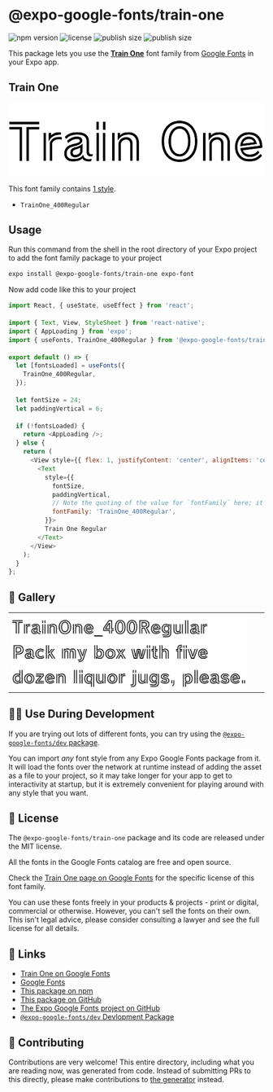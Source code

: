 # @expo-google-fonts/train-one

![npm version](https://flat.badgen.net/npm/v/@expo-google-fonts/train-one)
![license](https://flat.badgen.net/github/license/expo/google-fonts)
![publish size](https://flat.badgen.net/packagephobia/install/@expo-google-fonts/train-one)
![publish size](https://flat.badgen.net/packagephobia/publish/@expo-google-fonts/train-one)

This package lets you use the [**Train One**](https://fonts.google.com/specimen/Train+One) font family from [Google Fonts](https://fonts.google.com/) in your Expo app.

## Train One

![Train One](./font-family.png)

This font family contains [1 style](#-gallery).

- `TrainOne_400Regular`

## Usage

Run this command from the shell in the root directory of your Expo project to add the font family package to your project
```sh
expo install @expo-google-fonts/train-one expo-font
```

Now add code like this to your project
```js
import React, { useState, useEffect } from 'react';

import { Text, View, StyleSheet } from 'react-native';
import { AppLoading } from 'expo';
import { useFonts, TrainOne_400Regular } from '@expo-google-fonts/train-one';

export default () => {
  let [fontsLoaded] = useFonts({
    TrainOne_400Regular,
  });

  let fontSize = 24;
  let paddingVertical = 6;

  if (!fontsLoaded) {
    return <AppLoading />;
  } else {
    return (
      <View style={{ flex: 1, justifyContent: 'center', alignItems: 'center' }}>
        <Text
          style={{
            fontSize,
            paddingVertical,
            // Note the quoting of the value for `fontFamily` here; it expects a string!
            fontFamily: 'TrainOne_400Regular',
          }}>
          Train One Regular
        </Text>
      </View>
    );
  }
};

```

## 🔡 Gallery


||||
|-|-|-|
|![TrainOne_400Regular](./TrainOne_400Regular.ttf.png)||||


## 👩‍💻 Use During Development

If you are trying out lots of different fonts, you can try using the [`@expo-google-fonts/dev` package](https://github.com/expo/google-fonts/tree/master/font-packages/dev#readme).

You can import *any* font style from any Expo Google Fonts package from it. It will load the fonts
over the network at runtime instead of adding the asset as a file to your project, so it may take longer
for your app to get to interactivity at startup, but it is extremely convenient
for playing around with any style that you want.

## 📖 License

The `@expo-google-fonts/train-one` package and its code are released under the MIT license.

All the fonts in the Google Fonts catalog are free and open source.

Check the [Train One page on Google Fonts](https://fonts.google.com/specimen/Train+One) for the specific license of this font family.

You can use these fonts freely in your products & projects - print or digital, commercial or otherwise. However, you can't sell the fonts on their own. This isn't legal advice, please consider consulting a lawyer and see the full license for all details.

## 🔗 Links

- [Train One on Google Fonts](https://fonts.google.com/specimen/Train+One)
- [Google Fonts](https://fonts.google.com/)
- [This package on npm](https://www.npmjs.com/package/@expo-google-fonts/train-one)
- [This package on GitHub](https://github.com/expo/google-fonts/tree/master/font-packages/train-one)
- [The Expo Google Fonts project on GitHub](https://github.com/expo/google-fonts)
- [`@expo-google-fonts/dev` Devlopment Package](https://github.com/expo/google-fonts/tree/master/font-packages/dev)

## 🤝 Contributing

Contributions are very welcome! This entire directory, including what you are reading now, was generated from code. Instead of submitting PRs to this directly, please make contributions to [the generator](https://github.com/expo/google-fonts/tree/master/packages/generator) instead.
